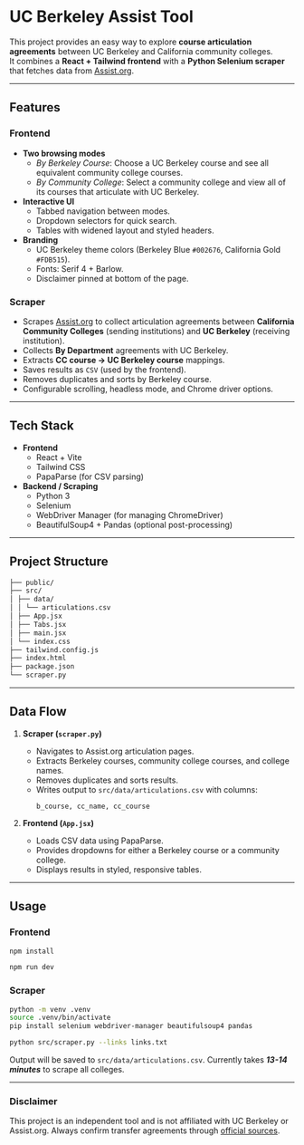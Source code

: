 # UC Berkeley Assist Tool

This project provides an easy way to explore **course articulation agreements** between UC Berkeley and California community colleges.  
It combines a **React + Tailwind frontend** with a **Python Selenium scraper** that fetches data from [Assist.org](https://assist.org).

---

## Features

### Frontend
- **Two browsing modes**
  - *By Berkeley Course*: Choose a UC Berkeley course and see all equivalent community college courses.
  - *By Community College*: Select a community college and view all of its courses that articulate with UC Berkeley.
- **Interactive UI**
  - Tabbed navigation between modes.
  - Dropdown selectors for quick search.
  - Tables with widened layout and styled headers.
- **Branding**
  - UC Berkeley theme colors (Berkeley Blue `#002676`, California Gold `#FDB515`).
  - Fonts: Serif 4 + Barlow.
  - Disclaimer pinned at bottom of the page.

### Scraper
- Scrapes [Assist.org](https://assist.org) to collect articulation agreements between **California Community Colleges** (sending institutions) and **UC Berkeley** (receiving institution).
- Collects **By Department** agreements with UC Berkeley.
- Extracts **CC course → UC Berkeley course** mappings.
- Saves results as `CSV` (used by the frontend).
- Removes duplicates and sorts by Berkeley course.
- Configurable scrolling, headless mode, and Chrome driver options.

---

## Tech Stack
- **Frontend**
  - React + Vite
  - Tailwind CSS
  - PapaParse (for CSV parsing)
- **Backend / Scraping**
  - Python 3
  - Selenium
  - WebDriver Manager (for managing ChromeDriver)
  - BeautifulSoup4 + Pandas (optional post-processing)

---

## Project Structure
```bash
├── public/
├── src/
│ ├── data/
│ │ └── articulations.csv
│ ├── App.jsx
│ ├── Tabs.jsx
│ ├── main.jsx
│ └── index.css
├── tailwind.config.js
├── index.html
├── package.json
└── scraper.py
```

---

## Data Flow
1. **Scraper (`scraper.py`)**
   - Navigates to Assist.org articulation pages.
   - Extracts Berkeley courses, community college courses, and college names.
   - Removes duplicates and sorts results.
   - Writes output to `src/data/articulations.csv` with columns:
     ```
     b_course, cc_name, cc_course
     ```

2. **Frontend (`App.jsx`)**
   - Loads CSV data using PapaParse.
   - Provides dropdowns for either a Berkeley course or a community college.
   - Displays results in styled, responsive tables.

---

## Usage

### Frontend
```bash
npm install

npm run dev
```

### Scraper
```bash
python -m venv .venv
source .venv/bin/activate
pip install selenium webdriver-manager beautifulsoup4 pandas

python src/scraper.py --links links.txt
```
Output will be saved to `src/data/articulations.csv`. Currently takes ***13-14 minutes*** to scrape all colleges.

---

### Disclaimer
This project is an independent tool and is not affiliated with UC Berkeley or Assist.org.
Always confirm transfer agreements through [official sources](https://assist.org).